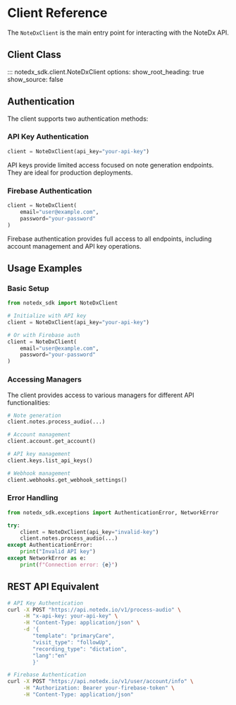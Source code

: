 # Client Reference

The `NoteDxClient` is the main entry point for interacting with the NoteDx API.

## Client Class

::: notedx_sdk.client.NoteDxClient
    options:
      show_root_heading: true
      show_source: false

## Authentication

The client supports two authentication methods:

### API Key Authentication

```python
client = NoteDxClient(api_key="your-api-key")
```

API keys provide limited access focused on note generation endpoints. They are ideal for production deployments.

### Firebase Authentication

```python
client = NoteDxClient(
    email="user@example.com",
    password="your-password"
)
```

Firebase authentication provides full access to all endpoints, including account management and API key operations.

## Usage Examples

### Basic Setup

```python
from notedx_sdk import NoteDxClient

# Initialize with API key
client = NoteDxClient(api_key="your-api-key")

# Or with Firebase auth
client = NoteDxClient(
    email="user@example.com",
    password="your-password"
)
```

### Accessing Managers

The client provides access to various managers for different API functionalities:

```python
# Note generation
client.notes.process_audio(...)

# Account management
client.account.get_account()

# API key management
client.keys.list_api_keys()

# Webhook management
client.webhooks.get_webhook_settings()
```

### Error Handling

```python
from notedx_sdk.exceptions import AuthenticationError, NetworkError

try:
    client = NoteDxClient(api_key="invalid-key")
    client.notes.process_audio(...)
except AuthenticationError:
    print("Invalid API key")
except NetworkError as e:
    print(f"Connection error: {e}")
```

## REST API Equivalent

```bash
# API Key Authentication
curl -X POST "https://api.notedx.io/v1/process-audio" \
     -H "x-api-key: your-api-key" \
     -H "Content-Type: application/json" \
     -d '{
        "template": "primaryCare", 
        "visit_type": "followUp", 
        "recording_type": "dictation", 
        "lang":"en"
        }'

# Firebase Authentication
curl -X POST "https://api.notedx.io/v1/user/account/info" \
     -H "Authorization: Bearer your-firebase-token" \
     -H "Content-Type: application/json"
``` 